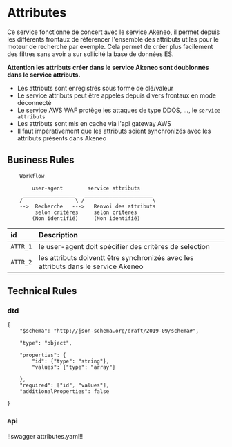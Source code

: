 # Attributes

Ce service fonctionne de concert avec le service Akeneo, il permet depuis les différents frontaux de référencer l'ensemble des attributs utiles pour le moteur de recherche par exemple.
Cela permet de créer plus facilement des filtres sans avoir a sur sollicité la base de données ES.

**Attention les attributs créer dans le service Akeneo sont doublonnés dans le service attributs.**

* Les attributs sont enregistrés sous forme de clé/valeur
* Le service attributs peut être appelés depuis divers frontaux en mode déconnecté
* Le service AWS WAF protège les attaques de type DDOS, ..., le `service attributs`
* Les attributs sont mis en cache via l'api gateway AWS
* Il faut impérativement que les attributs soient synchronizés avec les attributs présents dans Akeneo

## Business Rules

        Workflow
                
            user-agent        service attributs        
         _________________   ______________________
        /                 \ /                      \
        -->  Recherche   --->   Renvoi des attributs
             selon critères     selon critères
            (Non identifié)	    (Non identifié)


| id      | Description                                                                          |
|:--------|:-------------------------------------------------------------------------------------|
|`ATTR_1` | le user-agent doit spécifier des critères de selection                               |
|`ATTR_2` | les attributs doiventt être synchronizés avec les attributs dans le service Akeneo   |


## Technical Rules

### dtd


    {
        "$schema": "http://json-schema.org/draft/2019-09/schema#",

        "type": "object",

        "properties": {
            "id": {"type": "string"},
            "values": {"type": "array"}
            
        },
        "required": ["id", "values"],
        "additionalProperties": false

    }

### api

!!swagger attributes.yaml!!